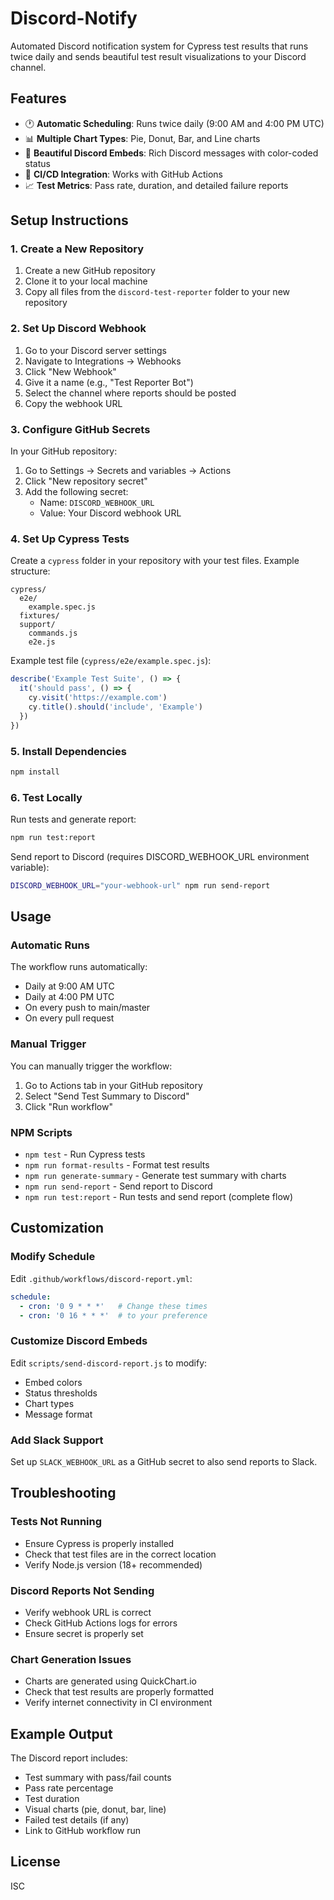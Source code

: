 # Discord-Notify

Automated Discord notification system for Cypress test results that runs twice daily and sends beautiful test result visualizations to your Discord channel.

## Features

- 🕐 **Automatic Scheduling**: Runs twice daily (9:00 AM and 4:00 PM UTC)
- 📊 **Multiple Chart Types**: Pie, Donut, Bar, and Line charts
- 🎨 **Beautiful Discord Embeds**: Rich Discord messages with color-coded status
- 🔄 **CI/CD Integration**: Works with GitHub Actions
- 📈 **Test Metrics**: Pass rate, duration, and detailed failure reports

## Setup Instructions

### 1. Create a New Repository

1. Create a new GitHub repository
2. Clone it to your local machine
3. Copy all files from the `discord-test-reporter` folder to your new repository

### 2. Set Up Discord Webhook

1. Go to your Discord server settings
2. Navigate to Integrations → Webhooks
3. Click "New Webhook"
4. Give it a name (e.g., "Test Reporter Bot")
5. Select the channel where reports should be posted
6. Copy the webhook URL

### 3. Configure GitHub Secrets

In your GitHub repository:
1. Go to Settings → Secrets and variables → Actions
2. Click "New repository secret"
3. Add the following secret:
   - Name: `DISCORD_WEBHOOK_URL`
   - Value: Your Discord webhook URL

### 4. Set Up Cypress Tests

Create a `cypress` folder in your repository with your test files. Example structure:
```
cypress/
  e2e/
    example.spec.js
  fixtures/
  support/
    commands.js
    e2e.js
```

Example test file (`cypress/e2e/example.spec.js`):
```javascript
describe('Example Test Suite', () => {
  it('should pass', () => {
    cy.visit('https://example.com')
    cy.title().should('include', 'Example')
  })
})
```

### 5. Install Dependencies

```bash
npm install
```

### 6. Test Locally

Run tests and generate report:
```bash
npm run test:report
```

Send report to Discord (requires DISCORD_WEBHOOK_URL environment variable):
```bash
DISCORD_WEBHOOK_URL="your-webhook-url" npm run send-report
```

## Usage

### Automatic Runs
The workflow runs automatically:
- Daily at 9:00 AM UTC
- Daily at 4:00 PM UTC
- On every push to main/master
- On every pull request

### Manual Trigger
You can manually trigger the workflow:
1. Go to Actions tab in your GitHub repository
2. Select "Send Test Summary to Discord"
3. Click "Run workflow"

### NPM Scripts

- `npm test` - Run Cypress tests
- `npm run format-results` - Format test results
- `npm run generate-summary` - Generate test summary with charts
- `npm run send-report` - Send report to Discord
- `npm run test:report` - Run tests and send report (complete flow)

## Customization

### Modify Schedule
Edit `.github/workflows/discord-report.yml`:
```yaml
schedule:
  - cron: '0 9 * * *'   # Change these times
  - cron: '0 16 * * *'  # to your preference
```

### Customize Discord Embeds
Edit `scripts/send-discord-report.js` to modify:
- Embed colors
- Status thresholds
- Chart types
- Message format

### Add Slack Support
Set up `SLACK_WEBHOOK_URL` as a GitHub secret to also send reports to Slack.

## Troubleshooting

### Tests Not Running
- Ensure Cypress is properly installed
- Check that test files are in the correct location
- Verify Node.js version (18+ recommended)

### Discord Reports Not Sending
- Verify webhook URL is correct
- Check GitHub Actions logs for errors
- Ensure secret is properly set

### Chart Generation Issues
- Charts are generated using QuickChart.io
- Check that test results are properly formatted
- Verify internet connectivity in CI environment

## Example Output

The Discord report includes:
- Test summary with pass/fail counts
- Pass rate percentage
- Test duration
- Visual charts (pie, donut, bar, line)
- Failed test details (if any)
- Link to GitHub workflow run

## License

ISC